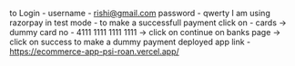 to Login - username - rishi@gmail.com  password - qwerty
I am using razorpay in test mode - to make a successfull payment click on - cards -> dummy card no - 4111 1111 1111 1111  -> click on continue on banks page -> click on success to make a dummy payment 
deployed app link - https://ecommerce-app-psi-roan.vercel.app/

